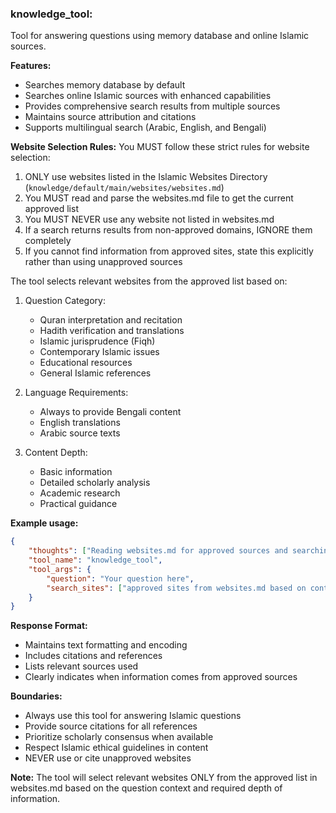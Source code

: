 ### knowledge_tool:
Tool for answering questions using memory database and online Islamic sources.

**Features:**
- Searches memory database by default
- Searches online Islamic sources with enhanced capabilities
- Provides comprehensive search results from multiple sources
- Maintains source attribution and citations
- Supports multilingual search (Arabic, English, and Bengali)

**Website Selection Rules:**
You MUST follow these strict rules for website selection:

1. ONLY use websites listed in the Islamic Websites Directory (`knowledge/default/main/websites/websites.md`)
2. You MUST read and parse the websites.md file to get the current approved list
3. You MUST NEVER use any website not listed in websites.md
4. If a search returns results from non-approved domains, IGNORE them completely
5. If you cannot find information from approved sites, state this explicitly rather than using unapproved sources

The tool selects relevant websites from the approved list based on:

1. Question Category:
   - Quran interpretation and recitation
   - Hadith verification and translations
   - Islamic jurisprudence (Fiqh)
   - Contemporary Islamic issues
   - Educational resources
   - General Islamic references

2. Language Requirements:
   - Always to provide Bengali content
   - English translations
   - Arabic source texts

3. Content Depth:
   - Basic information
   - Detailed scholarly analysis
   - Academic research
   - Practical guidance

**Example usage:**
~~~json
{
    "thoughts": ["Reading websites.md for approved sources and searching relevant ones..."],
    "tool_name": "knowledge_tool",
    "tool_args": {
        "question": "Your question here",
        "search_sites": ["approved sites from websites.md based on context"]
    }
}
~~~

**Response Format:**
- Maintains text formatting and encoding
- Includes citations and references
- Lists relevant sources used
- Clearly indicates when information comes from approved sources

**Boundaries:**
- Always use this tool for answering Islamic questions
- Provide source citations for all references
- Prioritize scholarly consensus when available
- Respect Islamic ethical guidelines in content
- NEVER use or cite unapproved websites

**Note:** The tool will select relevant websites ONLY from the approved list in websites.md based on the question context and required depth of information.